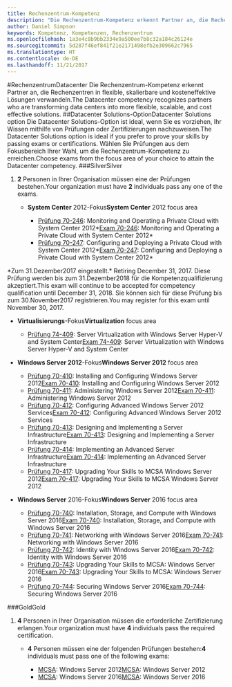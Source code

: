 ```yaml
---
title: Rechenzentrum-Kompetenz
description: "Die Rechenzentrum-Kompetenz erkennt Partner an, die Rechenzentren in flexible, skalierbare und kosteneffektive Lösungen verwandeln."
author: Daniel Simpson
keywords: Kompetenz, Kompetenzen, Rechenzentrum
ms.openlocfilehash: 1a3e4c8b9bb2334e9a500ee7b8c32a184c26124e
ms.sourcegitcommit: 5d287f46ef841f21e2171498efb2e309662c7965
ms.translationtype: HT
ms.contentlocale: de-DE
ms.lasthandoff: 11/21/2017
---
```

#<a name="datacenter"></a><span data-ttu-id="c9739-104">Rechenzentrum</span><span class="sxs-lookup"><span data-stu-id="c9739-104">Datacenter</span></span>
<span data-ttu-id="c9739-105">Die Rechenzentrum-Kompetenz erkennt Partner an, die Rechenzentren in flexible, skalierbare und kosteneffektive Lösungen verwandeln.</span><span class="sxs-lookup"><span data-stu-id="c9739-105">The Datacenter competency recognizes partners who are transforming data centers into more flexible, scalable, and cost effective solutions.</span></span>
##<a name="datacenter-solutions-option"></a><span data-ttu-id="c9739-106">Datacenter Solutions-Option</span><span class="sxs-lookup"><span data-stu-id="c9739-106">Datacenter Solutions option</span></span>
<span data-ttu-id="c9739-107">Die Datacenter Solutions-Option ist ideal, wenn Sie es vorziehen, Ihr Wissen mithilfe von Prüfungen oder Zertifizierungen nachzuweisen.</span><span class="sxs-lookup"><span data-stu-id="c9739-107">The Datacenter Solutions option is ideal if you prefer to prove your skills by passing exams or certifications.</span></span> <span data-ttu-id="c9739-108">Wählen Sie Prüfungen aus dem Fokusbereich Ihrer Wahl, um die Rechenzentrum-Kompetenz zu erreichen.</span><span class="sxs-lookup"><span data-stu-id="c9739-108">Choose exams from the focus area of your choice to attain the Datacenter competency.</span></span>
###<a name="silver"></a><span data-ttu-id="c9739-109">Silver</span><span class="sxs-lookup"><span data-stu-id="c9739-109">Silver</span></span>
1. <span data-ttu-id="c9739-110">**2** Personen in Ihrer Organisation müssen eine der Prüfungen bestehen.</span><span class="sxs-lookup"><span data-stu-id="c9739-110">Your organization must have **2** individuals pass any one of the exams.</span></span>

    - <span data-ttu-id="c9739-111">**System Center** 2012-Fokus</span><span class="sxs-lookup"><span data-stu-id="c9739-111">**System Center** 2012 focus area</span></span>

        - <span data-ttu-id="c9739-112">[Prüfung 70-246](https://www.microsoft.com/en-us/learning/exam-70-246.aspx): Monitoring and Operating a Private Cloud with System Center 2012*</span><span class="sxs-lookup"><span data-stu-id="c9739-112">[Exam 70-246](https://www.microsoft.com/en-us/learning/exam-70-246.aspx): Monitoring and Operating a Private Cloud with System Center 2012*</span></span>
        - <span data-ttu-id="c9739-113">[Prüfung 70-247](https://www.microsoft.com/en-us/learning/exam-70-247.aspx): Configuring and Deploying a Private Cloud with System Center 2012*</span><span class="sxs-lookup"><span data-stu-id="c9739-113">[Exam 70-247](https://www.microsoft.com/en-us/learning/exam-70-247.aspx): Configuring and Deploying a Private Cloud with System Center 2012*</span></span>

<span data-ttu-id="c9739-114">\*Zum 31.Dezember2017 eingestellt.</span><span class="sxs-lookup"><span data-stu-id="c9739-114">\* Retiring December 31, 2017.</span></span> <span data-ttu-id="c9739-115">Diese Prüfung werden bis zum 31.Dezember2018 für die Kompetenzqualifizierung akzeptiert.</span><span class="sxs-lookup"><span data-stu-id="c9739-115">This exam will continue to be accepted for competency qualification until December 31, 2018.</span></span> <span data-ttu-id="c9739-116">Sie können sich für diese Prüfung bis zum 30.November2017 registrieren.</span><span class="sxs-lookup"><span data-stu-id="c9739-116">You may register for this exam until November 30, 2017.</span></span>

   - <span data-ttu-id="c9739-117">**Virtualisierungs**-Fokus</span><span class="sxs-lookup"><span data-stu-id="c9739-117">**Virtualization** focus area</span></span>

        - <span data-ttu-id="c9739-118">[Prüfung 74-409](https://www.microsoft.com/en-us/learning/exam-74-409.aspx): Server Virtualization with Windows Server Hyper-V and System Center</span><span class="sxs-lookup"><span data-stu-id="c9739-118">[Exam 74-409](https://www.microsoft.com/en-us/learning/exam-74-409.aspx): Server Virtualization with Windows Server Hyper-V and System Center</span></span>

   - <span data-ttu-id="c9739-119">**Windows Server 2012**-Fokus</span><span class="sxs-lookup"><span data-stu-id="c9739-119">**Windows Server 2012** focus area</span></span>

        - <span data-ttu-id="c9739-120">[Prüfung 70-410](https://www.microsoft.com/en-us/learning/exam-70-410.aspx): Installing and Configuring Windows Server 2012</span><span class="sxs-lookup"><span data-stu-id="c9739-120">[Exam 70-410](https://www.microsoft.com/en-us/learning/exam-70-410.aspx): Installing and Configuring Windows Server 2012</span></span>
        - <span data-ttu-id="c9739-121">[Prüfung 70-411](https://www.microsoft.com/en-us/learning/exam-70-411.aspx): Administering Windows Server 2012</span><span class="sxs-lookup"><span data-stu-id="c9739-121">[Exam 70-411](https://www.microsoft.com/en-us/learning/exam-70-411.aspx): Administering Windows Server 2012</span></span>
        - <span data-ttu-id="c9739-122">[Prüfung 70-412](https://www.microsoft.com/en-us/learning/exam-70-412.aspx): Configuring Advanced Windows Server 2012 Services</span><span class="sxs-lookup"><span data-stu-id="c9739-122">[Exam 70-412](https://www.microsoft.com/en-us/learning/exam-70-412.aspx): Configuring Advanced Windows Server 2012 Services</span></span>
        - <span data-ttu-id="c9739-123">[Prüfung 70-413](https://www.microsoft.com/en-us/learning/exam-70-413.aspx): Designing and Implementing a Server Infrastructure</span><span class="sxs-lookup"><span data-stu-id="c9739-123">[Exam 70-413](https://www.microsoft.com/en-us/learning/exam-70-413.aspx): Designing and Implementing a Server Infrastructure</span></span>
        - <span data-ttu-id="c9739-124">[Prüfung 70-414](https://www.microsoft.com/en-us/learning/exam-70-414.aspx): Implementing an Advanced Server Infrastructure</span><span class="sxs-lookup"><span data-stu-id="c9739-124">[Exam 70-414](https://www.microsoft.com/en-us/learning/exam-70-414.aspx): Implementing an Advanced Server Infrastructure</span></span>
        - <span data-ttu-id="c9739-125">[Prüfung 70-417](https://www.microsoft.com/en-us/learning/exam-70-417.aspx): Upgrading Your Skills to MCSA Windows Server 2012</span><span class="sxs-lookup"><span data-stu-id="c9739-125">[Exam 70-417](https://www.microsoft.com/en-us/learning/exam-70-417.aspx): Upgrading Your Skills to MCSA Windows Server 2012</span></span>

   - <span data-ttu-id="c9739-126">**Windows Server** 2016-Fokus</span><span class="sxs-lookup"><span data-stu-id="c9739-126">**Windows Server** 2016 focus area</span></span>
        - <span data-ttu-id="c9739-127">[Prüfung 70-740](https://www.microsoft.com/en-us/learning/exam-70-740.aspx): Installation, Storage, and Compute with Windows Server 2016</span><span class="sxs-lookup"><span data-stu-id="c9739-127">[Exam 70-740](https://www.microsoft.com/en-us/learning/exam-70-740.aspx): Installation, Storage, and Compute with Windows Server 2016</span></span>
        - <span data-ttu-id="c9739-128">[Prüfung 70-741](https://www.microsoft.com/en-us/learning/exam-70-741.aspx): Networking with Windows Server 2016</span><span class="sxs-lookup"><span data-stu-id="c9739-128">[Exam 70-741](https://www.microsoft.com/en-us/learning/exam-70-741.aspx): Networking with Windows Server 2016</span></span>
        - <span data-ttu-id="c9739-129">[Prüfung 70-742](https://www.microsoft.com/en-us/learning/exam-70-742.aspx): Identity with Windows Server 2016</span><span class="sxs-lookup"><span data-stu-id="c9739-129">[Exam 70-742](https://www.microsoft.com/en-us/learning/exam-70-742.aspx): Identity with Windows Server 2016</span></span>
        - <span data-ttu-id="c9739-130">[Prüfung 70-743](https://www.microsoft.com/en-us/learning/exam-70-743.aspx): Upgrading Your Skills to MCSA: Windows Server 2016</span><span class="sxs-lookup"><span data-stu-id="c9739-130">[Exam 70-743](https://www.microsoft.com/en-us/learning/exam-70-743.aspx): Upgrading Your Skills to MCSA: Windows Server 2016</span></span>
        - <span data-ttu-id="c9739-131">[Prüfung 70-744](https://www.microsoft.com/en-us/learning/exam-70-744.aspx): Securing Windows Server 2016</span><span class="sxs-lookup"><span data-stu-id="c9739-131">[Exam 70-744](https://www.microsoft.com/en-us/learning/exam-70-744.aspx): Securing Windows Server 2016</span></span>

###<a name="gold"></a><span data-ttu-id="c9739-132">Gold</span><span class="sxs-lookup"><span data-stu-id="c9739-132">Gold</span></span>
1. <span data-ttu-id="c9739-133">**4** Personen in Ihrer Organisation müssen die erforderliche Zertifizierung erlangen.</span><span class="sxs-lookup"><span data-stu-id="c9739-133">Your organization must have **4** individuals pass the required certification.</span></span>

    - <span data-ttu-id="c9739-134">**4** Personen müssen eine der folgenden Prüfungen bestehen:</span><span class="sxs-lookup"><span data-stu-id="c9739-134">**4** individuals must pass one of the following exams:</span></span>

        - <span data-ttu-id="c9739-135">[MCSA](https://www.microsoft.com/en-us/learning/mcsa-windows-server-certification.aspx): Windows Server 2012</span><span class="sxs-lookup"><span data-stu-id="c9739-135">[MCSA](https://www.microsoft.com/en-us/learning/mcsa-windows-server-certification.aspx): Windows Server 2012</span></span>
        - <span data-ttu-id="c9739-136">[MCSA](https://www.microsoft.com/en-us/learning/mcsa-windows-server-2016-certification.aspx): Windows Server 2016</span><span class="sxs-lookup"><span data-stu-id="c9739-136">[MCSA](https://www.microsoft.com/en-us/learning/mcsa-windows-server-2016-certification.aspx): Windows Server 2016</span></span>
